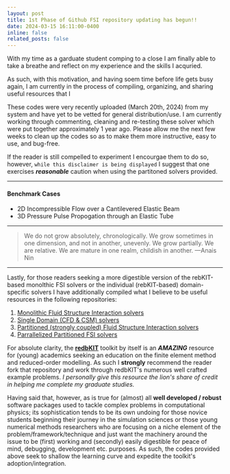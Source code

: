 ```yaml
---
layout: post
title: 1st Phase of Github FSI repository updating has begun!! 
date: 2024-03-15 16:11:00-0400
inline: false
related_posts: false
---
```


With my time as a garduate student comping to a close I am finally able to take a breathe and reflect on my experience and the skills I acquried. 

As such, with this motivation, and having soem time before life gets busy again, I am currently in the process of compiling, organizing, and sharing useful resources that I 


These codes were very recently uploaded (March 20th, 2024) from my system and have yet to be vetted for general distribution/use. I am currently working through commenting, cleaning and re-testing these solver which were put together approximately 1 year ago. Please allow me the next few weeks to clean up the codes so as to make them more instructive, easy to use, and bug-free. 

If the reader is still compelled to experiment I encourgae them to do so, however, `while this disclaimer is being displayed` I suggest that one exercises ***reasonable*** caution when using the partitoned solvers provided.

---

#### Benchmark Cases

<ul>
    <li> 2D Incompressible Flow over a Cantilevered Elastic Beam</li>
    <li> 3D Pressure Pulse Propogation through an Elastic Tube</li>
</ul>

---

> We do not grow absolutely, chronologically. We grow sometimes in one dimension, and not in another, unevenly. We grow partially. We are relative. We are mature in one realm, childish in another.
> —Anais Nin

---


Lastly, for those readers seeking a more digestible version of the rebKIT-based monolthic FSI solvers or the individual (rebKIT-based) domain-specific solvers I have additionally compiled what I believe to be useful resources in the following repositories: 
  1. [Monolithic Fluid Structure Interaction solvers](https://github.com/JTGonzo/Monolithic_FSI)
  2. [Single Domain (CFD & CSM) solvers](https://github.com/JTGonzo/Single_Physics_Solvers)
  3. [Partitioned (strongly coupled) Fluid Structure Interaction solvers](https://github.com/JTGonzo/Partitioned_FSI)
  4. [Parrallelized Partitioned FSI solvers](https://github.com/JTGonzo/Multi-Threaded_Partitioned_FSI)
  




For absolute clarity, the [**redbKIT**](https://github.com/redbKIT/redbKIT) toolkit by itself is an ***AMAZING*** resource for (young) academics seeking an education on the finite element method and reduced-order modelling. As such I **strongly** recommend the reader fork that repository and work through redbKIT's numerous well crafted example problems. *I personally give this resource the lion's share of credit in helping me complete my graduate studies.*

Having said that, however, as is true for (almost) all **well developed / robust** software packages used to tackle complex problems in computational physics; its sophistication tends to be its own undoing for those novice students beginning their journey in the simulation sciences or those young numerical methods researchers who are focusing on a niche element of the problem/framework/technique and just want the machinery around the issue to be (first) working and (secondly) easily digestible for peace of mind, debugging, development etc. purposes. As such, the codes provided above seek to shallow the learning curve and expedite the toolkit's adoption/integration. 